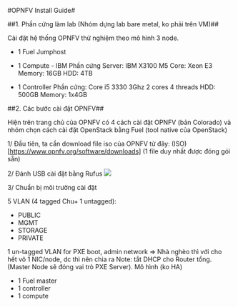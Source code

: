 #OPNFV Install Guide#

##1. Phần cứng làm lab (Nhóm dựng lab bare metal, ko phải trên VM)##

Cài đặt hệ thống OPNFV thử nghiệm theo mô hình 3 node.
+ 1 Fuel Jumphost

+ 1 Compute - IBM
Phần cứng
Server: IBM X3100 M5
Core: Xeon E3
Memory: 16GB
HDD: 4TB

+ 1 Controller
Phần cứng:
Core i5  3330 3Ghz 2 cores 4 threads
HDD: 500GB
Memory: 1x4GB


##2. Các bước cài đặt OPNFV##

Hiện trên trang chủ của OPNFV có 4 cách cài đặt OPNFV (bản Colorado) và nhóm chọn cách cài đặt OpenStack bằng Fuel (tool native của OpenStack)

1/ Đầu tiên, ta cần download file iso của OPNFV từ đây: (ISO)[https://www.opnfv.org/software/downloads] (1 file duy nhất được đóng gói sẵn)

2/ Đánh USB cài đặt bằng Rufus
<img src="http://imgur.com/uOaXhZb">

3/ Chuẩn bị môi trường cài đặt

5 VLAN (4 tagged Chu+ 1 untagged):
<ul>
<li>PUBLIC</li>
<li>MGMT</li>
<li>STORAGE</li>
<li>PRIVATE</li>
</ul>
1 un-tagged VLAN for PXE boot, admin network
=> Nhà nghèo thì với cho hết vô 1 NIC/node, dc thì nên chia ra
Note: tắt DHCP cho Router tổng. (Master Node sẽ đóng vai trò PXE Server).
Mô hình (ko HA)
<ul>
<li>1 Fuel master</li>
<li>1 controller</li>
<li>1 compute</li>
</ul>
